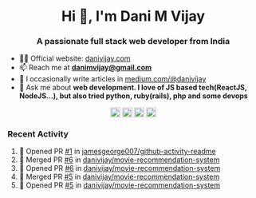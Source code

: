 <h1 align="center">Hi 👋, I'm Dani M Vijay</h1>
<h3 align="center">A passionate full stack web developer from India</h3>

- 👨‍💻 Official website: [danivijay.com](https://danivijay.com)
- 📫 Reach me at **danimvijay@gmail.com**
- 📝 I occasionally write articles in [medium.com/@danivijay](https://medium.com/@danivijay)
- 💬 Ask me about **web development. I love of JS based tech(ReactJS, NodeJS...), but also tried python, ruby(rails), php and some devops**

<p align="center">
<a href="https://stackoverflow.com/users/story/4230220" target="blank"><img align="center" src="https://cdn.jsdelivr.net/npm/simple-icons@3.0.1/icons/stackoverflow.svg" alt="Dani Vijay" height="20" width="20" /></a>
<!--<a href="https://dev.to/danivijay" target="blank"><img align="center" src="https://cdn.jsdelivr.net/npm/simple-icons@3.0.1/icons/dev-dot-to.svg" alt="danivijay" height="20" width="20" /></a>-->
<a href="https://twitter.com/utmostdev" target="blank"><img align="center" src="https://cdn.jsdelivr.net/npm/simple-icons@3.0.1/icons/twitter.svg" alt="utmostdev" height="20" width="20" /></a>
<a href="https://linkedin.com/in/danivijay" target="blank"><img align="center" src="https://cdn.jsdelivr.net/npm/simple-icons@3.0.1/icons/linkedin.svg" alt="danivijay" height="20" width="20" /></a>
<a href="https://medium.com/@danivijay" target="blank"><img align="center" src="https://cdn.jsdelivr.net/npm/simple-icons@3.0.1/icons/medium.svg" alt="@danivijay" height="20" width="20" /></a>
</p>

### Recent Activity
<!--START_SECTION:activity-->
1. 💪 Opened PR [#1](https://github.com//jamesgeorge007/github-activity-readme/pull/1) in [jamesgeorge007/github-activity-readme](https://github.com//jamesgeorge007/github-activity-readme)
2. 🎉 Merged PR [#6](https://github.com//danivijay/movie-recommendation-system/pull/6) in [danivijay/movie-recommendation-system](https://github.com//danivijay/movie-recommendation-system)
3. 💪 Opened PR [#6](https://github.com//danivijay/movie-recommendation-system/pull/6) in [danivijay/movie-recommendation-system](https://github.com//danivijay/movie-recommendation-system)
4. 🎉 Merged PR [#5](https://github.com//danivijay/movie-recommendation-system/pull/5) in [danivijay/movie-recommendation-system](https://github.com//danivijay/movie-recommendation-system)
5. 💪 Opened PR [#5](https://github.com//danivijay/movie-recommendation-system/pull/5) in [danivijay/movie-recommendation-system](https://github.com//danivijay/movie-recommendation-system)
<!--END_SECTION:activity-->
